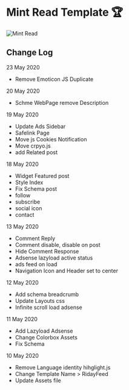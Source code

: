 # Mint Read Template :trophy:

![Mint Read](https://github.com/imintweb/mintemp/blob/master/mint-read/preview.png?raw=true)

## Change Log
23 May 2020
* Remove Emoticon JS Duplicate

20 May 2020
* Schme WebPage remove Description

19 May 2020
* Update Ads Sidebar
* Safelink Page
* Move js Cookies Notification 
* Move crpyo.js
* add Related post

18 May 2020
* Widget Featured post
* Style Index
* Fix Schema post
* follow
* subscribe
* social icon
* contact

13 May 2020
* Comment Reply
* Comment disable, disable on post
* Hide Comment Response
* Adsense lazyload active status
* ads feed on load
* Navigation Icon and Header set to center

12 May 2020
* Add schema breadcrumb
* Update Layouts css
* Infinite scroll load adsense

11 May 2020
* Add Lazyload Adsense
* Change Colorbox Assets
* Fix Schema

10 May 2020
* Remove Language identity hihglight.js
* Change Template Name > RidayFeed
* Update Assets file

